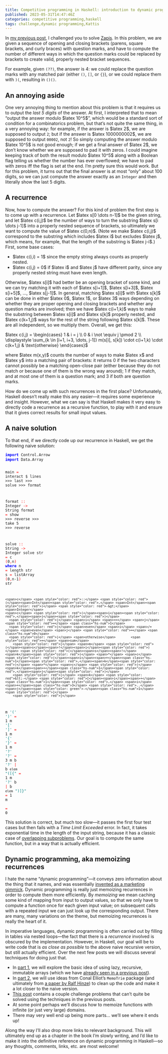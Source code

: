 ```yaml
---
title: Competitive programming in Haskell: introduction to dynamic programming
published: 2023-05-31T14:47:46Z
categories: competitive programming,haskell
tags: challenge,dynamic programming,Kattis
---
```


<p>In <a href="https://byorgey.wordpress.com/2023/05/24/competitive-programming-in-haskell-parsing-with-an-nfa/">my previous post</a>, I challenged you to solve <a href="https://open.kattis.com/problems/zapis">Zapis</a>. In this problem, we are given a sequence of opening and closing brackets (parens, square brackets, and curly braces) with question marks, and have to compute the number of different ways in which the question marks could be replaced by brackets to create valid, properly nested bracket sequences.</p>
<p>For example, given <code>(??)</code>, the answer is 4: we could replace the question marks with any matched pair (either <code>()</code>, <code>[]</code>, or <code>{}</code>), or we could replace them with <code>)(</code>, resulting in <code>()()</code>.</p>
<h2 id="an-annoying-aside">An annoying aside</h2>
<p>One very annoying thing to mention about this problem is that it requires us to output the <em>last 5 digits</em> of the answer. At first, I interpreted that to mean “output the answer modulo $latex 10^5$”, which would be a standard sort of condition for a combinatorics problem, but that’s not quite the same thing, in a very annoying way: for example, if the answer is $latex 2$, we are supposed to output <code>2</code>; but if the answer is $latex 1000000002$, we are supposed to output <code>00002</code>, not <code>2</code>! So simply computing the answer modulo $latex 10^5$ is not good enough; if we get a final answer of $latex 2$, we don’t know whether we are supposed to pad it with zeros. I could imagine keeping track of both the result modulo $latex 10^5$ along with a Boolean flag telling us whether the number has ever overflowed; we have to pad with zeros iff the flag is set at the end. I’m pretty sure this would work. But for this problem, it turns out that the final answer is at most “only” about 100 digits, so we can just compute the answer exactly as an <code>Integer</code> and then literally show the last 5 digits.</p>
<h2 id="a-recurrence">A recurrence</h2>
<p>Now, how to compute the answer? For this kind of problem the first step is to come up with a recurrence. Let $latex s[0 \dots n-1]$ be the given string, and let $latex c(i,j)$ be the number of ways to turn the substring $latex s[i \dots j-1]$ into a properly nested sequence of brackets, so ultimately we want to compute the value of $latex c(0,n)$. (Note we make $latex c(i,j)$ correspond to the substring which includes $latex i$ but excludes $latex j$, which means, for example, that the length of the substring is $latex j-i$.) First, some base cases:</p>
<ul>
<li>$latex c(i,i) = 1$ since the empty string always counts as properly nested.</li>
<li>$latex c(i,j) = 0$ if $latex i$ and $latex j$ have different parity, since any properly nested string must have even length.</li>
</ul>
<p>Otherwise, $latex s[i]$ had better be an opening bracket of some kind, and we can try matching it with each of $latex s[i+1]$, $latex s[i+3]$, $latex s[i+5]$, …, $latex s[j-1]$. In general, matching $latex s[i]$ with $latex s[k]$ can be done in either $latex 0$, $latex 1$, or $latex 3$ ways depending on whether they are proper opening and closing brackets and whether any question marks are involved; then we have $latex c(i+1,k)$ ways to make the substring between $latex s[i]$ and $latex s[k]$ properly nested, and $latex c(k+1,j)$ ways for the rest of the string following $latex s[k]$. These are all independent, so we multiply them. Overall, we get this:</p>
<p>$latex c(i,j) = \begin{cases} 1 &amp; i = j \\ 0 &amp; i \not \equiv j \pmod 2 \\ \displaystyle \sum_{k \in [i+1, i+3, \dots, j-1]} m(s[i], s[k]) \cdot c(i+1,k) \cdot c(k+1,j) &amp; \text{otherwise} \end{cases}$</p>
<p>where $latex m(x,y)$ counts the number of ways to make $latex x$ and $latex y$ into a matching pair of brackets: it returns 0 if the two characters cannot possibly be a matching open-close pair (either because they do not match or because one of them is the wrong way around); 1 if they match, and at most one of them is a question mark; and 3 if both are question marks.</p>
<p>How do we come up with such recurrences in the first place? Unfortunately, Haskell doesn’t really make this any easier—it requires some experience and insight. However, what we can say is that Haskell makes it very easy to directly code a recurrence as a recursive function, to play with it and ensure that it gives correct results for small input values.</p>
<h2 id="a-naive-solution">A naive solution</h2>
<p>To that end, if we directly code up our recurrence in Haskell, we get the following naive solution:</p>
<pre class="sourceCode haskell"><code class="sourceCode haskell"><span style="color: blue;font-weight: bold">import</span> <span>Control.Arrow</span>
<span style="color: blue;font-weight: bold">import</span> <span>Data.Array</span>

<span>main</span> <span style="color: red">=</span> <span>interact</span> <span>$</span> <span>lines</span> <span>&gt;&gt;&gt;</span> <span>last</span> <span>&gt;&gt;&gt;</span> <span>solve</span> <span>&gt;&gt;&gt;</span> <span>format</span>

<span>format</span> <span style="color: red">::</span> <span>Integer</span> <span style="color: red">-&gt;</span> <span>String</span>
<span>format</span> <span style="color: red">=</span> <span>show</span> <span>&gt;&gt;&gt;</span> <span>reverse</span> <span>&gt;&gt;&gt;</span> <span>take</span> <span class="hs-num">5</span> <span>&gt;&gt;&gt;</span> <span>reverse</span>

<span>solve</span> <span style="color: red">::</span> <span>String</span> <span style="color: red">-&gt;</span> <span>Integer</span>
<span>solve</span> <span>str</span> <span style="color: red">=</span> <span>c</span> <span style="color: red">(</span><span class="hs-num">0</span><span style="color: red">,</span><span>n</span><span style="color: red">)</span>
  <span style="color: blue;font-weight: bold">where</span>
    <span>n</span> <span style="color: red">=</span> <span>length</span> <span>str</span>
    <span>s</span> <span style="color: red">=</span> <span>listArray</span> <span style="color: red">(</span><span class="hs-num">0</span><span style="color: red">,</span><span>n</span><span style="color: green">-</span><span class="hs-num">1</span><span style="color: red">)</span> <span>str</span>

    <span>c</span> <span style="color: red">::</span> <span style="color: red">(</span><span>Int</span><span style="color: red">,</span> <span>Int</span><span style="color: red">)</span> <span style="color: red">-&gt;</span> <span>Integer</span>
    <span>c</span> <span style="color: red">(</span><span>i</span><span style="color: red">,</span><span>j</span><span style="color: red">)</span>
      <span style="color: red">|</span> <span>i</span> <span>==</span> <span>j</span>           <span style="color: red">=</span> <span class="hs-num">1</span>
      <span style="color: red">|</span> <span>even</span> <span>i</span> <span>/=</span> <span>even</span> <span>j</span> <span style="color: red">=</span> <span class="hs-num">0</span>
      <span style="color: red">|</span> <span>otherwise</span>        <span style="color: red">=</span> <span>sum</span>
        <span style="color: red">[</span> <span>m</span> <span style="color: red">(</span><span>s</span><span>!</span><span>i</span><span style="color: red">)</span> <span style="color: red">(</span><span>s</span><span>!</span><span>k</span><span style="color: red">)</span> <span>*</span> <span>c</span> <span style="color: red">(</span><span>i</span><span>+</span><span class="hs-num">1</span><span style="color: red">,</span><span>k</span><span style="color: red">)</span> <span>*</span> <span>c</span> <span style="color: red">(</span><span>k</span><span>+</span><span class="hs-num">1</span><span style="color: red">,</span><span>j</span><span style="color: red">)</span>
        <span style="color: red">|</span> <span>k</span> <span style="color: red">&lt;-</span> <span style="color: red">[</span><span>i</span><span>+</span><span class="hs-num">1</span><span style="color: red">,</span> <span>i</span><span>+</span><span class="hs-num">3</span> <span style="color: red">..</span> <span>j</span><span style="color: green">-</span><span class="hs-num">1</span><span style="color: red">]</span>
        <span style="color: red">]</span>

<span>m</span> <span style="color: teal">'('</span> <span style="color: teal">')'</span>                <span style="color: red">=</span> <span class="hs-num">1</span>
<span>m</span> <span style="color: teal">'['</span> <span style="color: teal">']'</span>                <span style="color: red">=</span> <span class="hs-num">1</span>
<span>m</span> <span style="color: teal">'{'</span> <span style="color: teal">'}'</span>                <span style="color: red">=</span> <span class="hs-num">1</span>
<span>m</span> <span style="color: teal">'?'</span> <span style="color: teal">'?'</span>                <span style="color: red">=</span> <span class="hs-num">3</span>
<span>m</span> <span>b</span> <span style="color: teal">'?'</span> <span style="color: red">|</span> <span>b</span> <span>`elem`</span> <span style="color: teal">"([{"</span> <span style="color: red">=</span> <span class="hs-num">1</span>
<span>m</span> <span style="color: teal">'?'</span> <span>b</span> <span style="color: red">|</span> <span>b</span> <span>`elem`</span> <span style="color: teal">")]}"</span> <span style="color: red">=</span> <span class="hs-num">1</span>
<span>m</span> <span style="color: blue;font-weight: bold">_</span> <span style="color: blue;font-weight: bold">_</span>                    <span style="color: red">=</span> <span class="hs-num">0</span></code></pre>
<p>This solution is correct, but much too slow—it passes the first four test cases but then fails with a <em>Time Limit Exceeded</em> error. In fact, it takes exponential time in the length of the input string, because it has a classic case of <a href="https://en.wikipedia.org/wiki/Overlapping_subproblems">overlapping subproblems</a>. Our goal is to compute the same function, but in a way that is actually efficient.</p>
<h2 id="dynamic-programming-aka-memoizing-recurrences">Dynamic programming, aka memoizing recurrences</h2>
<p>I hate the name “dynamic programming”—it conveys zero information about the thing that it names, and was essentially <a href="https://www.linkedin.com/pulse/origins-name-dynamic-programming-ashwin-rao/">invented as a marketing gimmick</a>. Dynamic programming is really just memoizing recurrences in order to compute them more efficiently. By <em>memoizing</em> we mean caching some kind of mapping from input to output values, so that we only have to compute a function once for each given input value; on subsequent calls with a repeated input we can just look up the corresponding output. There are many, many variations on the theme, but memoizing recurrences is really the heart of it.</p>
<p>In imperative languages, dynamic programming is often carried out by filling in tables via nested loops—the fact that there is a <em>recurrence</em> involved is obscured by the implementation. However, in Haskell, our goal will be to write code that is <em>as close as possible</em> to the above naive recursive version, but still actually efficient. Over the next few posts we will discuss several techniques for doing just that.</p>
<ul>
<li>In <a href="https://byorgey.wordpress.com/2023/06/02/dynamic-programming-in-haskell-lazy-immutable-arrays/">part 1</a>, we will explore the basic idea of using lazy, recursive, immutable arrays (which we have <a href="https://byorgey.wordpress.com/2023/04/11/competitive-programming-in-haskell-topsort-via-laziness/">already seen in a previous post</a>).</li>
<li>In <a href="https://byorgey.wordpress.com/2023/06/06/dynamic-programming-in-haskell-automatic-memoization/">part 2</a>, we will use ideas from Conal Elliot’s <code>MemoTrie</code> package (and ultimately from <a href="https://citeseerx.ist.psu.edu/doc/10.1.1.43.3272">a paper by Ralf Hinze</a>) to clean up the code and make it a lot closer to the naive version.</li>
<li><a href="https://byorgey.wordpress.com/2023/06/20/competitive-programming-in-haskell-two-more-dp-challenges/">This post</a> contains a couple challenge problems that can’t quite be solved using the techniques in the previous posts.</li>
<li>At some point perhaps we’ll discuss how to memoize functions with infinite (or just very large) domains.</li>
<li>There may very well end up being more parts… we’ll see where it ends up!</li>
</ul>
<p>Along the way I’ll also drop more links to relevant background. This will ultimately end up as a chapter in the book I’m slowly writing, and I’d like to make it into the definitive reference on dynamic programming in Haskell—so any thoughts, comments, links, etc. are most welcome!</p>

